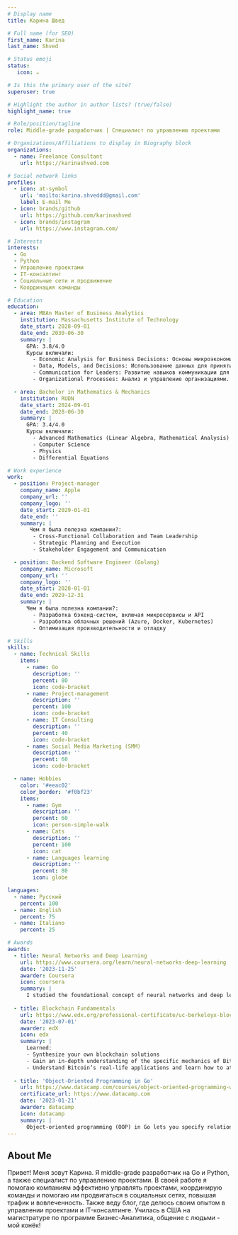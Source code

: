 ```yaml
---
# Display name
title: Карина Швед

# Full name (for SEO)
first_name: Karina
last_name: Shved

# Status emoji
status:
   icon: ☕️

# Is this the primary user of the site?
superuser: true

# Highlight the author in author lists? (true/false)
highlight_name: true

# Role/position/tagline
role: Middle-grade разработчик | Специалист по управлению проектами

# Organizations/Affiliations to display in Biography block
organizations:
  - name: Freelance Consultant
    url: https://karinashved.com

# Social network links
profiles:
  - icon: at-symbol
    url: 'mailto:karina.shveddd@gmail.com'
    label: E-mail Me
  - icon: brands/github
    url: https://github.com/karinashved
  - icon: brands/instagram
    url: https://www.instagram.com/

# Interests
interests:
  - Go
  - Python
  - Управление проектами
  - IT-консалтинг
  - Социальные сети и продвижение
  - Координация команды

# Education
education:
  - area: MBAn Master of Business Analytics
    institution: Massachusetts Institute of Technology
    date_start: 2028-09-01
    date_end: 2030-06-30
    summary: |
      GPA: 3.8/4.0
      Курсы включали:
        - Economic Analysis for Business Decisions: Основы микроэкономического анализа для принятия управленческих решений.
        - Data, Models, and Decisions: Использование данных для принятия решений в управлении.
        - Communication for Leaders: Развитие навыков коммуникации для лидеров.
        - Organizational Processes: Анализ и управление организациями.

  - area: Bachelor in Mathematics & Mechanics
    institution: RUDN
    date_start: 2024-09-01
    date_end: 2028-06-30
    summary: |
      GPA: 3.4/4.0
      Курсы включали:
        - Advanced Mathematics (Linear Algebra, Mathematical Analysis)
        - Computer Science
        - Physics
        - Differential Equations

# Work experience
work:
  - position: Project-manager
    company_name: Apple
    company_url: ''
    company_logo: ''
    date_start: 2029-01-01
    date_end: ''
    summary: |
       Чем я была полезна компании?:
        - Cross-Functional Collaboration and Team Leadership
        - Strategic Planning and Execution
        - Stakeholder Engagement and Communication

  - position: Backend Software Engineer (Golang)
    company_name: Microsoft
    company_url: ''
    company_logo: ''
    date_start: 2028-01-01
    date_end: 2029-12-31
    summary: |
      Чем я была полезна компании?:
        - Разработка бэкенд-систем, включая микросервисы и API
        - Разработка облачных решений (Azure, Docker, Kubernetes)
        - Оптимизация производительности и отладку

# Skills
skills:
  - name: Technical Skills
    items:
      - name: Go
        description: ''
        percent: 80
        icon: code-bracket
      - name: Project-management
        description: ''
        percent: 100
        icon: code-bracket
      - name: IT Consulting
        description: ''
        percent: 40
        icon: code-bracket
      - name: Social Media Marketing (SMM)
        description: ''
        percent: 60
        icon: code-bracket

  - name: Hobbies
    color: '#eeac02'
    color_border: '#f0bf23'
    items:
      - name: Gym
        description: ''
        percent: 60
        icon: person-simple-walk
      - name: Cats
        description: ''
        percent: 100
        icon: cat
      - name: Languages learning
        description: ''
        percent: 80
        icon: globe

languages:
  - name: Русский
    percent: 100
  - name: English
    percent: 75
  - name: Italiano
    percent: 25

# Awards
awards:
  - title: Neural Networks and Deep Learning
    url: https://www.coursera.org/learn/neural-networks-deep-learning
    date: '2023-11-25'
    awarder: Coursera
    icon: coursera
    summary: |
      I studied the foundational concept of neural networks and deep learning. By the end, I was familiar with the significant technological trends driving the rise of deep learning; build, train, and apply fully connected deep neural networks; implement efficient (vectorized) neural networks; identify key parameters in a neural network’s architecture; and apply deep learning to your own applications.
  
  - title: Blockchain Fundamentals
    url: https://www.edx.org/professional-certificate/uc-berkeleyx-blockchain-fundamentals
    date: '2023-07-01'
    awarder: edX
    icon: edx
    summary: |
      Learned:
      - Synthesize your own blockchain solutions
      - Gain an in-depth understanding of the specific mechanics of Bitcoin
      - Understand Bitcoin’s real-life applications and learn how to attack and destroy Bitcoin, Ethereum, smart contracts, and Dapps.
  
  - title: 'Object-Oriented Programming in Go'
    url: https://www.datacamp.com/courses/object-oriented-programming-with-s3-and-r6-in-go
    certificate_url: https://www.datacamp.com
    date: '2023-01-21'
    awarder: datacamp
    icon: datacamp
    summary: |
      Object-oriented programming (OOP) in Go lets you specify relationships between functions and the objects that they can act on. This is an intermediate-level course, providing an introduction to OOP in Go.
---
```


## About Me

Привет! Меня зовут Карина. Я middle-grade разработчик на Go и Python, а также специалист по управлению проектами. В своей работе я помогаю компаниям эффективно управлять проектами, координирую команды и помогаю им продвигаться в социальных сетях, повышая трафик и вовлеченность. Также веду блог, где делюсь своим опытом в управлении проектами и IT-консалтинге. Училась в США на магистратуре по программе Бизнес-Аналитика, общение с людьми - мой конёк!

